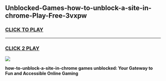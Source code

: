 
## Unblocked-Games-how-to-unblock-a-site-in-chrome-Play-Free-3vxpw
<h3>
<a href="https://premium76.site?title=how-to-unblock-a-site-in-chrome&ref=20M">CLICK TO PLAY</a></h3>
<hr>

<h3>
<a href="https://premium76.site?title=how-to-unblock-a-site-in-chrome&ref=20M">CLICK 2 PLAY</a>
  
</h3>

<a href="https://premium76.site?title=how-to-unblock-a-site-in-chrome&ref=19M"><img src="https://clearcache.store/games.png"></a>


**how-to-unblock-a-site-in-chrome games unblocked: Your Gateway to Fun and Accessible Online Gaming**
